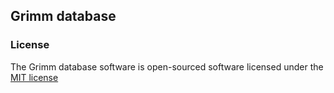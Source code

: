 ## Grimm database

### License

The Grimm database software is open-sourced software licensed under the [MIT license](http://opensource.org/licenses/MIT)
